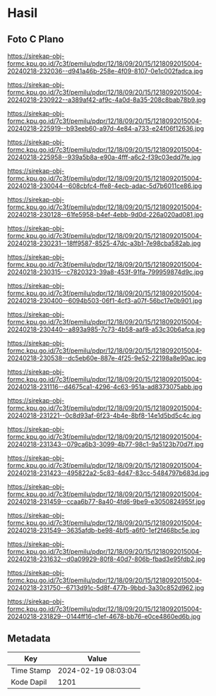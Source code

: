 # Hasil

## Foto C Plano

https://sirekap-obj-formc.kpu.go.id/7c3f/pemilu/pdpr/12/18/09/20/15/1218092015004-20240218-232036--d941a46b-258e-4f09-8107-0e1c002fadca.jpg

https://sirekap-obj-formc.kpu.go.id/7c3f/pemilu/pdpr/12/18/09/20/15/1218092015004-20240218-230922--a389af42-af9c-4a0d-8a35-208c8bab78b9.jpg

https://sirekap-obj-formc.kpu.go.id/7c3f/pemilu/pdpr/12/18/09/20/15/1218092015004-20240218-225919--b93eeb60-a97d-4e84-a733-e24f06f12636.jpg

https://sirekap-obj-formc.kpu.go.id/7c3f/pemilu/pdpr/12/18/09/20/15/1218092015004-20240218-225958--939a5b8a-e90a-4fff-a6c2-f39c03edd7fe.jpg

https://sirekap-obj-formc.kpu.go.id/7c3f/pemilu/pdpr/12/18/09/20/15/1218092015004-20240218-230044--608cbfc4-ffe8-4ecb-adac-5d7b6011ce86.jpg

https://sirekap-obj-formc.kpu.go.id/7c3f/pemilu/pdpr/12/18/09/20/15/1218092015004-20240218-230128--61fe5958-b4ef-4ebb-9d0d-226a020ad081.jpg

https://sirekap-obj-formc.kpu.go.id/7c3f/pemilu/pdpr/12/18/09/20/15/1218092015004-20240218-230231--18ff9587-8525-47dc-a3b1-7e98cba582ab.jpg

https://sirekap-obj-formc.kpu.go.id/7c3f/pemilu/pdpr/12/18/09/20/15/1218092015004-20240218-230315--c7820323-39a8-453f-91fa-799959874d9c.jpg

https://sirekap-obj-formc.kpu.go.id/7c3f/pemilu/pdpr/12/18/09/20/15/1218092015004-20240218-230400--6094b503-06f1-4cf3-a07f-56bc17e0b901.jpg

https://sirekap-obj-formc.kpu.go.id/7c3f/pemilu/pdpr/12/18/09/20/15/1218092015004-20240218-230440--a893a985-7c73-4b58-aaf8-a53c30b6afca.jpg

https://sirekap-obj-formc.kpu.go.id/7c3f/pemilu/pdpr/12/18/09/20/15/1218092015004-20240218-230538--dc5eb60e-887e-4f25-9e52-22198a8e90ac.jpg

https://sirekap-obj-formc.kpu.go.id/7c3f/pemilu/pdpr/12/18/09/20/15/1218092015004-20240218-231116--d4675ca1-4296-4c63-951a-ad8373075abb.jpg

https://sirekap-obj-formc.kpu.go.id/7c3f/pemilu/pdpr/12/18/09/20/15/1218092015004-20240218-231221--0c8d93af-6f23-4b4e-8bf8-14e1d5bd5c4c.jpg

https://sirekap-obj-formc.kpu.go.id/7c3f/pemilu/pdpr/12/18/09/20/15/1218092015004-20240218-231343--079ca6b3-3099-4b77-98c1-9a5123b70d7f.jpg

https://sirekap-obj-formc.kpu.go.id/7c3f/pemilu/pdpr/12/18/09/20/15/1218092015004-20240218-231423--495822a2-5c83-4d47-83cc-5484797b683d.jpg

https://sirekap-obj-formc.kpu.go.id/7c3f/pemilu/pdpr/12/18/09/20/15/1218092015004-20240218-231459--ccaa6b77-8a40-4fd6-9be9-e3050824955f.jpg

https://sirekap-obj-formc.kpu.go.id/7c3f/pemilu/pdpr/12/18/09/20/15/1218092015004-20240218-231549--3635afdb-be98-4bf5-a6f0-1ef2f468bc5e.jpg

https://sirekap-obj-formc.kpu.go.id/7c3f/pemilu/pdpr/12/18/09/20/15/1218092015004-20240218-231632--d0a09929-80f8-40d7-806b-fbad3e95fdb2.jpg

https://sirekap-obj-formc.kpu.go.id/7c3f/pemilu/pdpr/12/18/09/20/15/1218092015004-20240218-231750--6713d91c-5d8f-477b-9bbd-3a30c852d962.jpg

https://sirekap-obj-formc.kpu.go.id/7c3f/pemilu/pdpr/12/18/09/20/15/1218092015004-20240218-231829--0144ff16-c1ef-4678-bb76-e0ce4860ed6b.jpg


## Metadata

| Key        | Value               |
| ---------- | ------------------- |
| Time Stamp | 2024-02-19 08:03:04 |
| Kode Dapil | 1201                |



